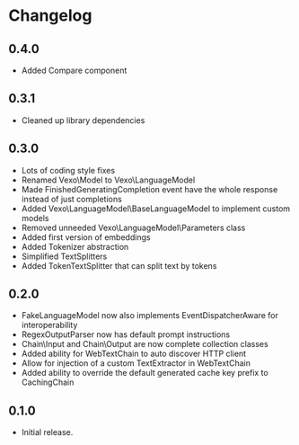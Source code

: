 # Changelog

## 0.4.0

* Added Compare component

## 0.3.1

* Cleaned up library dependencies

## 0.3.0

* Lots of coding style fixes
* Renamed Vexo\Model to Vexo\LanguageModel
* Made FinishedGeneratingCompletion event have the whole response instead of just completions
* Added Vexo\LanguageModel\BaseLanguageModel to implement custom models
* Removed unneeded Vexo\LanguageModel\Parameters class
* Added first version of embeddings
* Added Tokenizer abstraction
* Simplified TextSplitters
* Added TokenTextSplitter that can split text by tokens

## 0.2.0

* FakeLanguageModel now also implements EventDispatcherAware for interoperability
* RegexOutputParser now has default prompt instructions
* Chain\Input and Chain\Output are now complete collection classes
* Added ability for WebTextChain to auto discover HTTP client
* Allow for injection of a custom TextExtractor in WebTextChain
* Added ability to override the default generated cache key prefix to CachingChain

## 0.1.0

* Initial release.
